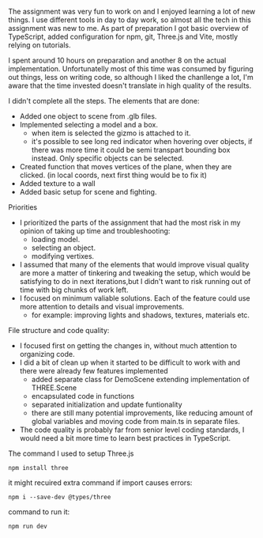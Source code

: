 The assignment was very fun to work on and I enjoyed learning a lot of new things. I use different tools in day to day work, so almost all the tech in this assignment was new to me. As part of preparation I got basic overview of TypeScript, added configuration for npm, git, Three.js and Vite, mostly relying on tutorials.

I spent around 10 hours on preparation and another 8 on the actual implementation. Unfortunatelly most of this time was consumed by figuring out things, less on writing code, so although I liked the chanllenge a lot, I'm aware that the time invested doesn't translate in high quality of the results.

I didn't complete all the steps. The elements that are done:
- Added one object to scene from .glb files. 
- Implemented selecting a model and a box. 
    - when item is selected the gizmo is attached to it.
    - it's possible to see long red indicator when hovering over objects, if there was more time it could be semi transpart bounding box instead. Only specific objects can be selected.
- Created function that moves vertices of the plane, when they are clicked. (in local coords, next first thing would be to fix it)
- Added texture to a wall
- Added basic setup for scene and fighting.

Priorities
- I prioritized the parts of the assignment that had the most risk in my opinion of taking up time and troubleshooting: 
    -  loading model.
    - selecting an object.
    - modifying vertixes.
- I assumed that many of the elements that would improve visual quality are more a matter of tinkering and tweaking the setup, which would be satisfying to do in next iterations,but I didn't want to risk running out of time with big chunks of work left.
- I focused on minimum valiable solutions. Each of the feature could use more attention to details and visual improvements. 
    - for example: improving lights and shadows, textures, materials etc.

File structure and code quality: 
- I focused first on getting the changes in, without much attention to organizing code.
- I did a bit of clean up when it started to be difficult to work with and there were already few features implemented
    - added separate class for DemoScene extending implementation of THREE.Scene
    - encapsulated code in functions
    - separated initialization and update funtionality
    - there are still many potential improvements, like reducing amount of global variables and moving code from main.ts in separate files.
- The code quality is probably far from senior level coding standards, I would need a bit more time to learn best practices in TypeScript.

The command I used to setup Three.js 

`npm install three`

it might recuired extra command if import causes errors:

`npm i --save-dev @types/three`

command to run it:

`npm run dev`

